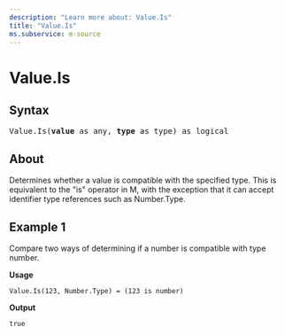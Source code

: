 ```yaml
---
description: "Learn more about: Value.Is"
title: "Value.Is"
ms.subservice: m-source
---
```

# Value.Is

## Syntax

<pre>
Value.Is(<b>value</b> as any, <b>type</b> as type) as logical
</pre>
  
## About

Determines whether a value is compatible with the specified type. This is equivalent to the "is" operator in M, with the exception that it can accept identifier type references such as Number.Type.

## Example 1

Compare two ways of determining if a number is compatible with type number.

**Usage**

```powerquery-m
Value.Is(123, Number.Type) = (123 is number)
```

**Output**

`true`
